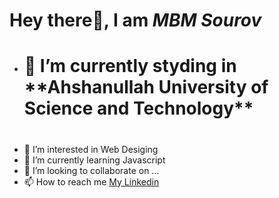 # Hey there👋, **I am _MBM Sourov_**
- <h1> 🌱 I’m currently styding in **Ahshanullah University of Science and Technology** <h1>
- 👀 I’m interested in Web Desiging
- 🌱 I’m currently learning Javascript
- 💞️ I’m looking to collaborate on ...
- 📫 How to reach me [My Linkedin](https://www.linkedin.com/in/mbm-sourov-042698170/)

<!---
mbmSouRov/mbmSouRov is a ✨ special ✨ repository because its `README.md` (this file) appears on your GitHub profile.
You can click the Preview link to take a look at your changes.
--->

